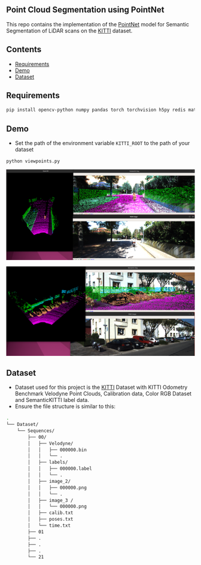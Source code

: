 ## Point Cloud Segmentation using PointNet 

This repo contains the implementation of the [PointNet](https://stanford.edu/~rqi/pointnet/) model for Semantic Segmentation of LiDAR scans on the [KITTI](http://www.semantic-kitti.org/dataset.html) dataset. 

## Contents
- [Requirements](#requirements)
- [Demo](#demo)
- [Dataset](#dataset)

## Requirements
```bash
pip install opencv-python numpy pandas torch torchvision h5py redis matplotlib pyyaml open3d tqdm 
```

## Demo
- Set the path of the environment variable ```KITTI_ROOT``` to the path of your dataset
```bash
python viewpoints.py
```
![](demo1.png)

![](demo2.png)

## Dataset
- Dataset used for this project is the [KITTI](http://www.semantic-kitti.org/dataset.html) Dataset with KITTI Odometry Benchmark Velodyne Point Clouds, Calibration data, Color RGB Dataset and SemanticKITTI label data. 
- Ensure the file structure is similar to this:
```bash
.
└── Dataset/
    └── Sequences/
        ├── 00/
        │   ├── Velodyne/
        │   │   ├── 000000.bin
        │   │   └── .
        │   ├── labels/
        │   │   ├── 000000.label
        │   │   └── .
        │   ├── image_2/
        │   │   ├── 000000.png
        │   │   └── .
        │   ├── image_3 /
        │   │   └── 000000.png
        │   ├── calib.txt
        │   ├── poses.txt
        │   └── time.txt
        ├── 01
        ├── .
        ├── .
        ├── .
        └── 21
```
